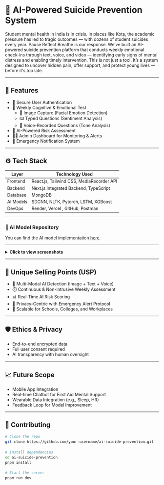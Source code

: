 # 🧠 AI-Powered Suicide Prevention System

Student mental health in India is in crisis. In places like Kota, the academic pressure has led to tragic outcomes — with dozens of student suicides every year. Pause Reflect Breathe is our response. We’ve built an AI-powered suicide prevention platform that conducts weekly emotional check-ins through text, voice, and video — identifying early signs of mental distress and enabling timely intervention. This is not just a tool. It’s a system designed to uncover hidden pain, offer support, and protect young lives — before it's too late.

---

## 🚀 Features

- 🔐 Secure User Authentication
- 📝 Weekly Cognitive & Emotional Test
  - 📸 Image Capture (Facial Emotion Detection)
  - ⌨️ Typed Questions (Sentiment Analysis)
  - 🎤 Voice-Recorded Questions (Tone Analysis)
- 🧠 AI-Powered Risk Assessment
- 🧑‍⚕️ Admin Dashboard for Monitoring & Alerts
- 🔔 Emergency Notification System

---

## ⚙️ Tech Stack

| Layer     | Technology Used                           |
| --------- | ----------------------------------------- |
| Frontend  | React.js, Tailwind CSS, MediaRecorder API |
| Backend   | Next.js Integrated Backend, TypeScript    |
| Database  | MongoDB                                   |
| AI Models | SDCNN, NLTK, Pytorch, LSTM, XGBoost       |
| DevOps    | Render, Vercel , GitHub, Postman          |

---

### 🔗 AI Model Repository

You can find the AI model implementation [here](https://github.com/Tahmid019/SDCNL-Implementation).

---

<details>
  <summary><strong>Click to view screenshots</strong></summary>

### 🖼️ Application Screenshots

| Screenshot 1                      | Screenshot 2                      |
| --------------------------------- | --------------------------------- |
| ![](screenshots/screenshot-1.png) | ![](screenshots/screenshot-2.png) |

| Screenshot 3                      | Screenshot 4                      |
| --------------------------------- | --------------------------------- |
| ![](screenshots/screenshot-3.png) | ![](screenshots/screenshot-4.png) |

| Screenshot 5                      | Screenshot 6                      |
| --------------------------------- | --------------------------------- |
| ![](screenshots/screenshot-5.png) | ![](screenshots/screenshot-6.png) |

| Screenshot 7                      | Screenshot 8                      |
| --------------------------------- | --------------------------------- |
| ![](screenshots/screenshot-7.png) | ![](screenshots/screenshot-8.png) |

| Screenshot 9                      | Screenshot 10                      |
| --------------------------------- | ---------------------------------- |
| ![](screenshots/screenshot-9.png) | ![](screenshots/screenshot-10.png) |

</details>

---

## 🌟 Unique Selling Points (USP)

- 🧠 Multi-Modal AI Detection (Image + Text + Voice)
- ⏱️ Continuous & Non-Intrusive Weekly Assessment
- 📊 Real-Time AI Risk Scoring
- 🔐 Privacy-Centric with Emergency Alert Protocol
- 🏫 Scalable for Schools, Colleges, and Workplaces

---

## 🛡️ Ethics & Privacy

- End-to-end encrypted data
- Full user consent required
- AI transparency with human oversight

---

## 📈 Future Scope

- Mobile App Integration
- Real-time Chatbot for First Aid Mental Support
- Wearable Data Integration (e.g., Sleep, HR)
- Feedback Loop for Model Improvement

---

## 🤝 Contributing

```bash
# Clone the repo
git clone https://github.com/your-username/ai-suicide-prevention.git

# Install dependencies
cd ai-suicide-prevention
pnpm install

# Start the server
pnpm run dev
```

